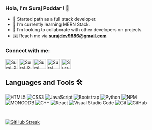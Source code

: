 ### Hola, I'm Suraj Poddar ! 👋


- 🔭 Started path as a full stack developer.
- 🌱 I’m currently learning MERN Stack.
- 👯 I’m looking to collaborate with other developers on projects.
-  ✉️   Reach me via **surajdev9886@gmail.com** 

<h3 align="left">Connect with me:</h3>
<p align="left">
<a href="https://www.instagram.com/i.am.surazz" target="blank"><img align="center" src="https://raw.githubusercontent.com/rahuldkjain/github-profile-readme-generator/master/src/images/icons/Social/instagram.svg" alt="Suraj_Poddar" height="30" width="40" /></a>
  <a href="https://www.facebook.com/SuraZz.Poddar" target="blank"><img align="center" src="https://www.seekpng.com/png/detail/265-2657650_facebook-icon-png-facebook.png" alt="Suraj_Poddar" height="30" width="40" /></a>
<a href="https://wa.me/918126712077" target="blank"><img align="center" src="https://raw.githubusercontent.com/rahuldkjain/github-profile-readme-generator/master/src/images/icons/Social/whatsapp.svg" alt="Suraj" height="30" width="40" /></a>
<a href="https://www.linkedin.com/in/surajpoddar007/" target="blank"><img align="center" src="https://raw.githubusercontent.com/rahuldkjain/github-profile-readme-generator/master/src/images/icons/Social/linked-in-alt.svg" alt="Suraj Poddar" height="30" width="40" /></a>
<a href="https://github.com/iamSuraZz" target="blank"><img align="center" src="https://cdns.iconmonstr.com/wp-content/assets/preview/2012/240/iconmonstr-github-1.png" alt="SuraZz" height="30" width="30" /></a>
</p>

<p align="left">
<h2><b>Languages and Tools 🛠 </b></h2>

  
![HTML5](https://img.shields.io/badge/html5-040E2C?style=for-the-badge&logo=html5)
![CSS3](https://img.shields.io/badge/css3-040E2C?style=for-the-badge&logo=css3&logoColor=green)
![JavaScript](https://img.shields.io/badge/javascript-040E2C?style=for-the-badge&logo=javascript)
![Bootstrap](https://img.shields.io/badge/bootstrap-040E2C?style=for-the-badge&logo=bootstrap)
![Python](https://img.shields.io/badge/python-040E2C?style=for-the-badge&logo=python&logoColor=ffdd54)
![NPM](https://img.shields.io/badge/NPM-040E2C?style=for-the-badge&logo=npm&logoColor=white)
![MONGODB](https://img.shields.io/badge/mongodb-040E2C?style=for-the-badge&logo=mongodb)
![C++](https://img.shields.io/badge/c++-040E2C?style=for-the-badge&logo=c&logoColor=red)
![React](https://img.shields.io/badge/react-040E2C?style=for-the-badge&logo=react&logoColor=%2361DAFB)
![Visual Studio Code](https://img.shields.io/badge/Visual%20Studio%20Code-040E2C?style=for-the-badge&logo=visual-studio-code&logoColor=blue)
![Git](https://img.shields.io/badge/git-040E2C?style=for-the-badge&logo=git&logoColor=orange)
![GitHub](https://img.shields.io/badge/github-040E2C?style=for-the-badge&logo=github&logoColor=white)
</p>
<br />

[![GitHub Streak](https://github-readme-streak-stats.herokuapp.com/?user=iamSurazz&theme=highcontrast)](https://git.io/streak-stats)
